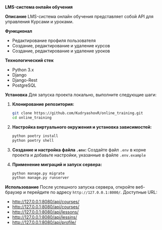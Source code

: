 **LMS-система онлайн обучения**

**Описание**
LMS-система онлайн обучения представляет собой API для управления Курсами и уроками.

**Функционал**
- Редактирование профиля пользователя
- Создание, редактирование и удаление курсов
- Создание, редактирование и удаление уроков

**Технологический стек**
- Python 3.x
- Django
- Django-Rest
- PostgreSQL

**Установка**
Для запуска проекта локально, выполните следующие шаги:

1. **Клонирование репозитория:**
    ```bash
    git clone https://github.com/KudryashovR/online_training.git
    cd online_training
    ```

2. **Настройка виртуального окружения и установка зависимостей:**
    ```bash
    python poetry install
    python poetry shell
    ```

3. **Создание и настройка файла `.env`:**
    Создайте файл `.env` в корне проекта и добавьте настройки, указанные в файле `.env.example`

4. **Применение миграций и запуск сервера:**
    ```bash
    python manage.py migrate
    python manage.py runserver
    ```

**Использование**
После успешного запуска сервера, откройте веб-браузер и перейдите по адресу `http://127.0.0.1:8000/`.
Доступные URL:
- http://127.0.0.1:8080/api/courses/
- http://127.0.0.1:8080/api/courses/<id>
- http://127.0.0.1:8080/api/lessons/
- http://127.0.0.1:8080/api/lessins/<id>
- http://127.0.0.1:8080/api/profile/